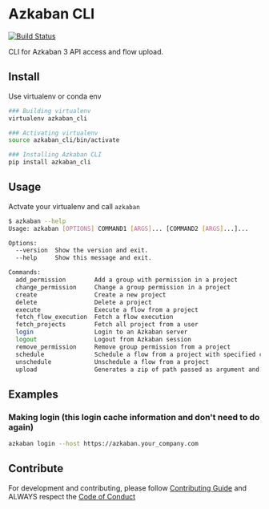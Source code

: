 # Azkaban CLI
[![Build Status](https://travis-ci.com/globocom/azkaban-cli.svg?branch=master)](https://travis-ci.com/globocom/azkaban-cli)

CLI for Azkaban 3 API access and flow upload.

## Install

Use virtualenv or conda env
```sh
### Building virtualenv
virtualenv azkaban_cli

### Activating virtualenv
source azkaban_cli/bin/activate

### Installing Azkaban CLI
pip install azkaban_cli
```

## Usage

Actvate your virtualenv and call ```azkaban```

```sh
$ azkaban --help
Usage: azkaban [OPTIONS] COMMAND1 [ARGS]... [COMMAND2 [ARGS]...]...

Options:
  --version  Show the version and exit.
  --help     Show this message and exit.

Commands:
  add_permission        Add a group with permission in a project
  change_permission     Change a group permission in a project
  create                Create a new project
  delete                Delete a project
  execute               Execute a flow from a project
  fetch_flow_execution  Fetch a flow execution
  fetch_projects        Fetch all project from a user
  login                 Login to an Azkaban server
  logout                Logout from Azkaban session
  remove_permission     Remove group permission from a project
  schedule              Schedule a flow from a project with specified cron...
  unschedule            Unschedule a flow from a project
  upload                Generates a zip of path passed as argument and...
```

## Examples

### Making login (this login cache information and don't need to do again)

```sh
azkaban login --host https://azkaban.your_company.com
```

## Contribute

For development and contributing, please follow [Contributing Guide](https://github.com/globocom/azkaban-cli/blob/master/CONTRIBUTING.md) and ALWAYS respect the [Code of Conduct](https://github.com/globocom/azkaban-cli/blob/master/CODE_OF_CONDUCT.md)
